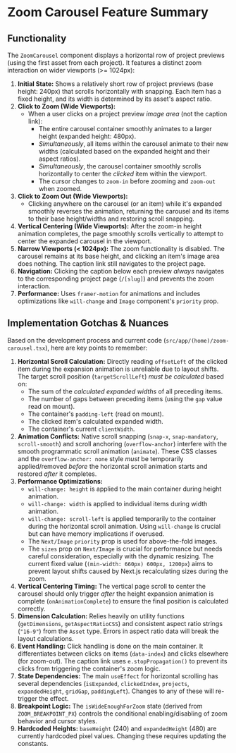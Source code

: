 # Zoom Carousel Feature Summary

## Functionality

The `ZoomCarousel` component displays a horizontal row of project previews (using the first asset from each project). It features a distinct zoom interaction on wider viewports (>= 1024px):

1. **Initial State:** Shows a relatively short row of project previews (base height: 240px) that scrolls horizontally with snapping. Each item has a fixed height, and its width is determined by its asset's aspect ratio.
2. **Click to Zoom (Wide Viewports):**
    * When a user clicks on a project preview *image area* (not the caption link):
        * The entire carousel container smoothly animates to a larger height (expanded height: 480px).
        * *Simultaneously*, all items within the carousel animate to their new widths (calculated based on the expanded height and their aspect ratios).
        * *Simultaneously*, the carousel container smoothly scrolls horizontally to center the *clicked* item within the viewport.
        * The cursor changes to `zoom-in` before zooming and `zoom-out` when zoomed.
3. **Click to Zoom Out (Wide Viewports):**
    * Clicking anywhere on the carousel (or an item) while it's expanded smoothly reverses the animation, returning the carousel and its items to their base height/widths and restoring scroll snapping.
4. **Vertical Centering (Wide Viewports):** After the zoom-in height animation completes, the page smoothly scrolls vertically to attempt to center the expanded carousel in the viewport.
5. **Narrow Viewports (< 1024px):** The zoom functionality is disabled. The carousel remains at its base height, and clicking an item's image area does nothing. The caption link still navigates to the project page.
6. **Navigation:** Clicking the caption below each preview *always* navigates to the corresponding project page (`/[slug]`) and prevents the zoom interaction.
7. **Performance:** Uses `framer-motion` for animations and includes optimizations like `will-change` and `Image` component's `priority` prop.

## Implementation Gotchas & Nuances

Based on the development process and current code (`src/app/(home)/zoom-carousel.tsx`), here are key points to remember:

1. **Horizontal Scroll Calculation:** Directly reading `offsetLeft` of the clicked item during the expansion animation is unreliable due to layout shifts. The target scroll position (`targetScrollLeft`) *must be calculated* based on:
    * The sum of the *calculated expanded widths* of all preceding items.
    * The number of gaps between preceding items (using the `gap` value read on mount).
    * The container's `padding-left` (read on mount).
    * The clicked item's calculated expanded width.
    * The container's current `clientWidth`.
2. **Animation Conflicts:** Native scroll snapping (`snap-x`, `snap-mandatory`, `scroll-smooth`) and scroll anchoring (`overflow-anchor`) interfere with the smooth programmatic scroll animation (`animate`). These CSS classes and the `overflow-anchor: none` style *must* be temporarily applied/removed *before* the horizontal scroll animation starts and restored *after* it completes.
3. **Performance Optimizations:**
    * `will-change: height` is applied to the main container during height animation.
    * `will-change: width` is applied to individual items during width animation.
    * `will-change: scroll-left` is applied temporarily to the container during the horizontal scroll animation. Using `will-change` is crucial but can have memory implications if overused.
    * The `Next/Image` `priority` prop is used for above-the-fold images.
    * The `sizes` prop on `Next/Image` is crucial for performance but needs careful consideration, especially with the dynamic resizing. The current fixed value (`(min-width: 660px) 600px, 1200px`) aims to prevent layout shifts caused by Next.js recalculating sizes during the zoom.
4. **Vertical Centering Timing:** The vertical page scroll to center the carousel should only trigger *after* the height expansion animation is complete (`onAnimationComplete`) to ensure the final position is calculated correctly.
5. **Dimension Calculation:** Relies heavily on utility functions (`getDimensions`, `getAspectRatioCSS`) and consistent aspect ratio strings (`"16-9"`) from the `Asset` type. Errors in aspect ratio data will break the layout calculations.
6. **Event Handling:** Click handling is done on the main container. It differentiates between clicks on items (`data-index`) and clicks elsewhere (for zoom-out). The caption link uses `e.stopPropagation()` to prevent its clicks from triggering the container's zoom logic.
7. **State Dependencies:** The main `useEffect` for horizontal scrolling has several dependencies (`isExpanded`, `clickedIndex`, `projects`, `expandedHeight`, `gridGap`, `paddingLeft`). Changes to any of these will re-trigger the effect.
8. **Breakpoint Logic:** The `isWideEnoughForZoom` state (derived from `ZOOM_BREAKPOINT_PX`) controls the conditional enabling/disabling of zoom behavior and cursor styles.
9. **Hardcoded Heights:** `baseHeight` (240) and `expandedHeight` (480) are currently hardcoded pixel values. Changing these requires updating the constants.
